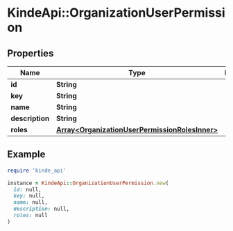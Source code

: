 # KindeApi::OrganizationUserPermission

## Properties

| Name | Type | Description | Notes |
| ---- | ---- | ----------- | ----- |
| **id** | **String** |  | [optional] |
| **key** | **String** |  | [optional] |
| **name** | **String** |  | [optional] |
| **description** | **String** |  | [optional] |
| **roles** | [**Array&lt;OrganizationUserPermissionRolesInner&gt;**](OrganizationUserPermissionRolesInner.md) |  | [optional] |

## Example

```ruby
require 'kinde_api'

instance = KindeApi::OrganizationUserPermission.new(
  id: null,
  key: null,
  name: null,
  description: null,
  roles: null
)
```

